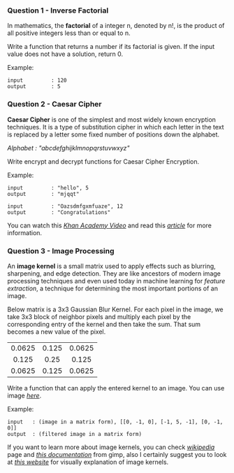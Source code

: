 ### Question 1 - Inverse Factorial

In mathematics, the **factorial** of a integer n, denoted by n!, is the product of all positive integers less than or equal to n.

Write a function that returns a number if its factorial is given.
If the input value does not have a solution, return 0.

Example:
```
input         : 120
output        : 5
```

### Question 2 - Caesar Cipher

**Caesar Cipher** is one of the simplest and most widely known encryption techniques. It is a type of substitution cipher in which each letter in the text is replaced by a letter some fixed number of positions down the alphabet.

_Alphabet : "abcdefghijklmnopqrstuvwxyz"_

Write encrypt and decrypt functions for Caesar Cipher Encryption.

Example:
```
input         : "hello", 5
output        : "mjqqt"
```

```
input         : "Oazsdmfgxmfuaze", 12
output        : "Congratulations"
```

You can watch this _[Khan Academy Video](https://www.khanacademy.org/computing/computer-science/cryptography/crypt/v/caesar-cipher)_ and read this _[article](http://www.cs.trincoll.edu/~crypto/historical/caesar.html)_ for more information.

### Question 3 - Image Processing

An **image kernel** is a small matrix used to apply effects such as blurring, sharpening, and edge detection. They are like ancestors of modern image processing techniques and even used today in machine learning for _feature extraction_, a technique for determining the most important portions of an image.

Below matrix is a 3x3 Gaussian Blur Kernel. For each pixel in the image, we take 3x3 block of neighbor pixels and multiply each pixel by the corresponding entry of the kernel and then take the sum. That sum becomes a new value of the pixel.

<table align = center>
    <tr>
        <td align = center>0.0625</td>
        <td align = center>0.125</td>
        <td align = center>0.0625</td>
    </tr>
    <tr>
        <td align = center>0.125</td>
        <td align = center>0.25</td>
        <td align = center>0.125</td>
    </tr>
    <tr>
        <td align = center>0.0625</td>
        <td align = center>0.125</td>
        <td align = center>0.0625</td>
    </tr>
</table>

Write a function that can apply the entered kernel to an image. You can use image *[here](materials/question3-image-processing)*.

Example:
```
input   : (image in a matrix form), [[0, -1, 0], [-1, 5, -1], [0, -1, 0]]
output  : (filtered image in a matrix form)
```

If you want to learn more about image kernels, you can check *[wikipedia](https://bit.ly/2yfaapD)* page and _[this documentation](https://docs.gimp.org/en/gimp-filter-convolution-matrix.html)_ from gimp, also I certainly suggest you to look at _[this website](http://setosa.io/ev/image-kernels/)_ for visually explanation of image kernels.
